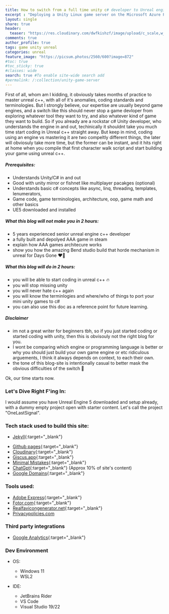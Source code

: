 ```yaml
---
title: How to switch from a full time unity c# developer to Unreal engine 5 c++ in 2 hours
excerpt : "Deploying a Unity Linux game server on the Microsoft Azure PlayFab service is a great way to host your multiplayer game and manage player data. With Azure PlayFab, game developers can leverage cloud-based infrastructure and services to scale their games and provide an optimal experience for players. In this guide, we will take you through the steps involved in deploying your Unity Linux game server on the PlayFab service, all at no cost."
layout: single
share: true
header:
  teaser: "https://res.cloudinary.com/dwfkishzf/image/upload/c_scale,w_627/v1676878048/Blogsite1/unity/deployingtocloud/image_0_ggiwyx.png" #this is the thumbnail of the page
comments: true
author_profile: true
tags: game unity unreal
categories: unreal
feature_image: "https://picsum.photos/2560/600?image=872"
#toc: true
#toc_sticky: true
#classes: wide
search: true #To enable site-wide search add
#permalink: /:collection/unity-game-server
---
```


First of all, whom am I kidding, it obviously takes months of practice to master unreal c++, with all of it's anomalies, coding standards and terminologies. But I strongly believe, our expertise are usually beyond game engines, and a switch like this should never stop a game devloper from exploring whatever tool they want to try, and also whatever kind of game they want to build. So if you already are a rockstar c# Unity developer, who understands the engine in and out, techinically it shouldnt take you much time start coding in Unreal c++ straight away. But keep in mind, coding using an engine vs mastering it are two compeltly different things, the later will obviosuly take more time, but the former can be instant, and it hits right at home when you compile that first character walk script and start building your game using unreal c++.

##### Prerequisites:
* Understands Unity/C# in and out
* Good with unity mirror or fishnet like multiplayer pacakges (optional)
* Understands basic c# concepts like async, linq, threading, templates, Ienumerators, 
* Game code, game terminologies, architecture, oop, game math and other basics
* UE5 downloaded and installed

##### What this blog will not make you in 2 hours:
* 5 years experienced senior unreal engine c++ developer
* a fully built and depolyed AAA game in steam
* explain how AAA games architecure works
* show you how the amazing Bend studio build that horde mechanism in unreal for Days Gone ❤️‍🔥

##### What this blog will do in 2 hours:
* you will be able to start coding in unreal c++ 🔥
* you will stop missing unity
* you will never hate c++ again
* you will know the terminlogies and where/who of things to port your mini unity games to c#
* you can also use this doc as a reference point for future learning. 

##### Disclaimer
* im not a great writer for beginners tbh, so if you just started coding or started coding with unity, then this is obvisouly not the right blog for you.
* I wont be comparing which engine or programming language is better or why you should just build your own game engine or etc ridiculous arguements, I think it always depends on context, to each their own. 
* the tone of this blog-site is intentionally casual to better mask the obvious difficulties of the switch 🥲

Ok, our time starts now. 

### Let's Dive Right F'ing In:

I would assume you have Unreal Engine 5 downloaded and setup already, with a dummy empty project open with starter content. Let's call the project "OneLastSignal". 




### Tech stack used to build this site:

* [Jekyll](https://jekyllrb.com/){:target="_blank"} 
<!-- {:target="_blank"} opens the link in a new tab -->
* [Github pages](https://pages.github.com/){:target="_blank"}
* [Cloudinary](https://cloudinary.com/){:target="_blank"}
* [Giscus.app](https://giscus.app/){:target="_blank"}
* [Minimal Mistakes](https://github.com/mmistakes/minimal-mistakes){:target="_blank"}
* [ChatGpt](https://openai.com/blog/chatgpt/){:target="_blank"} (Approx 10% of site's content)
* [Google Domains](https://domains.google/){:target="_blank"}

### Tools used:

* [Adobe Express](https://www.adobe.com/express/){:target="_blank"}
* [Fotor.com](https://www.fotor.com/){:target="_blank"}
* [Realfavicongenerator.net](https://realfavicongenerator.net/){:target="_blank"}
* [Privacypolicies.com](https://www.privacypolicies.com/)
  
### Third party integrations

* [Google Analytics](https://analytics.google.com/analytics/web/){:target="_blank"}

### Dev Environment

- OS:
  * Windows 11
  * WSL2

- IDE:
  * JetBrains Rider
  * VS Code
  * Visual Studio 19/22

